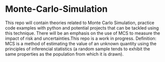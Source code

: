 # Monte-Carlo-Simulation
This repo will contain theories related to Monte Carlo Simulation, practice code examples with python and potential projects that can be tackled using this technique. There will be an emphasis on the use of MCS to measure the impact of risk and uncertainties.This repo is a work in progress. 
Definition:
MCS is a method of estimating the value of an unknown quantity using the principles of inferencial statistics (a random sample tends to exhibit the same properties as the population from which it is drawn). 
